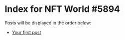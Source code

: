 # Index for NFT World #5894
Posts will be displayed in the order below:

- [Your first post](./001-first.md)


